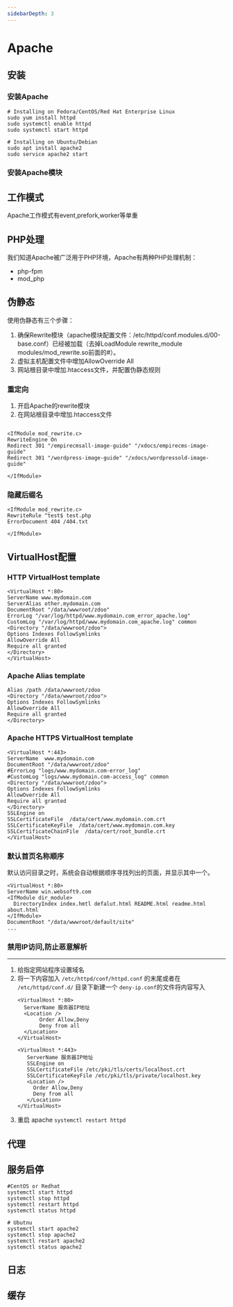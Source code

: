 ```yaml
---
sidebarDepth: 3
---
```

# Apache

## 安装

### 安装Apache


```
# Installing on Fedora/CentOS/Red Hat Enterprise Linux
sudo yum install httpd
sudo systemctl enable httpd
sudo systemctl start httpd

# Installing on Ubuntu/Debian
sudo apt install apache2
sudo service apache2 start
```

### 安装Apache模块

## 工作模式

Apache工作模式有event,prefork,worker等单重

## PHP处理

我们知道Apache被广泛用于PHP环境，Apache有两种PHP处理机制：

- php-fpm
- mod_php

## 伪静态

使用伪静态有三个步骤：

1. 确保Rewrite模块（apache模块配置文件：/etc/httpd/conf.modules.d/00-base.conf）已经被加载（去掉LoadModule rewrite_module modules/mod_rewrite.so前面的#）。
2. 虚拟主机配置文件中增加AllowOverride All
3. 网站根目录中增加.htaccess文件，并配置伪静态规则

### 重定向

1. 开启Apache的rewrite模块
1. 在网站根目录中增加.htaccess文件
```shell

<IfModule mod_rewrite.c>
RewriteEngine On
Redirect 301 "/empirecmsall-image-guide" "/xdocs/empirecms-image-guide"
Redirect 301 "/wordpress-image-guide" "/xdocs/wordpressold-image-guide"

</IfModule>

```

### 隐藏后缀名

```
<IfModule mod_rewrite.c>
RewriteRule ^test$ test.php
ErrorDocument 404 /404.txt

</IfModule>

```



## VirtualHost配置

### HTTP VirtualHost template

```
<VirtualHost *:80>
ServerName www.mydomain.com
ServerAlias other.mydomain.com
DocumentRoot "/data/wwwroot/zdoo"
ErrorLog "/var/log/httpd/www.mydomain.com_error_apache.log"
CustomLog "/var/log/httpd/www.mydomain.com_apache.log" common
<Directory "/data/wwwroot/zdoo">
Options Indexes FollowSymlinks
AllowOverride All
Require all granted
</Directory>
</VirtualHost>
```

### Apache Alias template

```
Alias /path /data/wwwroot/zdoo
<Directory "/data/wwwroot/zdoo">
Options Indexes FollowSymlinks
AllowOverride All
Require all granted
</Directory>
```

### Apache HTTPS VirtualHost template

```
<VirtualHost *:443>
ServerName  www.mydomain.com
DocumentRoot "/data/wwwroot/zdoo"
#ErrorLog "logs/www.mydomain.com-error_log"
#CustomLog "logs/www.mydomain.com-access_log" common
<Directory "/data/wwwroot/zdoo">
Options Indexes FollowSymlinks
AllowOverride All
Require all granted
</Directory>
SSLEngine on
SSLCertificateFile  /data/cert/www.mydomain.com.crt
SSLCertificateKeyFile  /data/cert/www.mydomain.com.key
SSLCertificateChainFile  /data/cert/root_bundle.crt
</VirtualHost>
```

### 默认首页名称顺序

默认访问目录之时，系统会自动根据顺序寻找列出的页面，并显示其中一个。
```
<VirtualHost *:80>
ServerName win.websoft9.com
<IfModule dir_module>
  DirectoryIndex index.hmtl defalut.html README.html readme.html about.html
</IfModule>
DocumentRoot "/data/wwwroot/default/site"
...
```
### 禁用IP访问,防止恶意解析
------------------------------------------------
1. 给指定网站程序设置域名
2.  将一下内容加入 `/etc/httpd/conf/httpd.conf` 的末尾或者在 `/etc/httpd/conf.d/` 目录下新建一个 `deny-ip.conf`的文件将内容写入
     ```
    <VirtualHost *:80>
       ServerName 服务器IP地址
       <Location />
            Order Allow,Deny
            Deny from all
       </Location>
     </VirtualHost>

    <VirtualHost *:443>
        ServerName 服务器IP地址
        SSLEngine on
        SSLCertificateFile /etc/pki/tls/certs/localhost.crt
        SSLCertificateKeyFile /etc/pki/tls/private/localhost.key
        <Location />
          Order Allow,Deny
          Deny from all
        </Location>
     </VirtualHost>
     ``` 
3. 重启 apache
    `systemctl restart httpd`

## 代理

## 服务启停

```
#CentOS or Redhat
systemctl start httpd
systemctl stop httpd
systemctl restart httpd
systemctl status httpd

# Ubutnu
systemctl start apache2
systemctl stop apache2
systemctl restart apache2
systemctl status apache2
```

## 日志

## 缓存